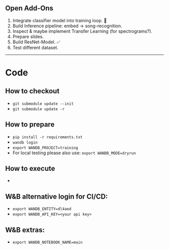 ## Open Add-Ons

1. Integrate classifier model into training loop. 🧰
2. Build Inference pipeline: embed -> song-recognition.
3. Inspect & maybe implement Transfer Learning (for spectrograms?).
4. Prepare slides.
5. Build ResNet-Model. ✅ 
6. Test different dataset.

----

# Code

## How to checkout
* ```git submodule update --init```
* ```git submodule update -r```

## How to prepare
* ```pip install -r requirements.txt```
* ```wandb login```
* ```export WANDB_PROJECT=training```
* For local testing please also use:
 ```export WANDB_MODE=dryrun```
 
## How to execute
* 

## W&B alternative login for CI/CD:
* ```export WANDB_ENTITY=dl4aed```
* ```export WANDB_API_KEY=<your api key>```

## W&B extras:
* ```export WANDB_NOTEBOOK_NAME=main```
